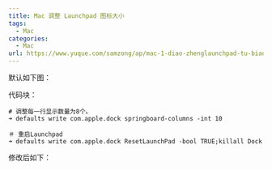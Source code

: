 ```yaml
---
title: Mac 调整 Launchpad 图标大小
tags: 
  - Mac
categories:
  - Mac
url: https://www.yuque.com/samzong/ap/mac-1-diao-zhenglaunchpad-tu-biao-da-xiao
---
```


<!-- ![image](assets/mac-1-diao-zhenglaunchpad-tu-biao-da-xiao)  很多人觉得默认 Launchpad 的应用程序图标很大，空间比较拥挤，不过这个其实是可以通过调整 Launchpad 每一行和每一列图标的数量，来调整 Launchpad 图标大小。 -->

默认如下图：
<!-- ![image](/Users/samzonglu/deploy/yuque/yuque-exporter/storage/果粉日记/assets/mac-1-diao-zhenglaunchpad-tu-biao-da-xiao/2016%2F04%2FQQ20160408-1.jpg) -->

代码块：

    # 调整每一行显示数量为8个。
    ➜ defaults write com.apple.dock springboard-columns -int 10
    
    ＃ 重启Launchpad
    ➜ defaults write com.apple.dock ResetLaunchPad -bool TRUE;killall Dock

修改后如下：
<!-- ![image](assets/mac-1-diao-zhenglaunchpad-tu-biao-da-xiao/2016%2F04%2FQQ20160408-2.jpg) -->
